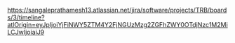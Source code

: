 https://sangaleprathamesh13.atlassian.net/jira/software/projects/TRB/boards/3/timeline?atlOrigin=eyJpIjoiYjFiNWY5ZTM4Y2FjNGUzMzg2ZGFhZWY0OTdjNzc1M2MiLCJwIjoiaiJ9
